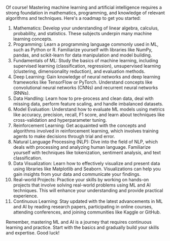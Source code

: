 Of course! Mastering machine learning and artificial intelligence requires a strong foundation in mathematics, programming, and knowledge of relevant algorithms and techniques. Here's a roadmap to get you started:

1. Mathematics: Develop your understanding of linear algebra, calculus, probability, and statistics. These subjects underpin many machine learning concepts.
2. Programming: Learn a programming language commonly used in ML, such as Python or R. Familiarize yourself with libraries like NumPy, pandas, and scikit-learn for data manipulation and model building.
3. Fundamentals of ML: Study the basics of machine learning, including supervised learning (classification, regression), unsupervised learning (clustering, dimensionality reduction), and evaluation methods.
4. Deep Learning: Gain knowledge of neural networks and deep learning frameworks like TensorFlow or PyTorch. Understand concepts like convolutional neural networks (CNNs) and recurrent neural networks (RNNs).
5. Data Handling: Learn how to pre-process and clean data, deal with missing data, perform feature scaling, and handle imbalanced datasets.
6. Model Evaluation: Understand how to evaluate ML models using metrics like accuracy, precision, recall, F1 score, and learn about techniques like cross-validation and hyperparameter tuning.
7. Reinforcement Learning: Get acquainted with the concepts and algorithms involved in reinforcement learning, which involves training agents to make decisions through trial and error.
8. Natural Language Processing (NLP): Dive into the field of NLP, which deals with processing and analyzing human language. Familiarize yourself with techniques like tokenization, sentiment analysis, and text classification.
9. Data Visualization: Learn how to effectively visualize and present data using libraries like Matplotlib and Seaborn. Visualizations can help you gain insights from your data and communicate your findings.
10. Real-world Projects: Practice your skills by working on hands-on projects that involve solving real-world problems using ML and AI techniques. This will enhance your understanding and provide practical experience.
11. Continuous Learning: Stay updated with the latest advancements in ML and AI by reading research papers, participating in online courses, attending conferences, and joining communities like Kaggle or GitHub.

Remember, mastering ML and AI is a journey that requires continuous learning and practice. Start with the basics and gradually build your skills and expertise. Good luck!